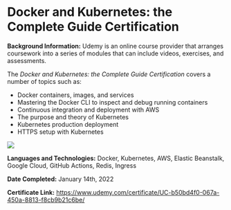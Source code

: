 # Docker and Kubernetes: the Complete Guide Certification

**Background Information:**
Udemy is an online course provider that arranges coursework into a series of modules that can include videos, exercises, and assessments.

The _Docker and Kubernetes: the Complete Guide Certification_ covers a number of topics such as:

- Docker containers, images, and services
- Mastering the Docker CLI to inspect and debug running containers
- Continuous integration and deployment with AWS
- The purpose and theory of Kubernetes
- Kubernetes production deployment
- HTTPS setup with Kubernetes

![](images/Docker-Kubernetes-Complete-Guide.png)

**Languages and Technologies:** Docker, Kubernetes, AWS, Elastic Beanstalk, Google Cloud, GitHub Actions, Redis, Ingress

**Date Completed:** January 14th, 2022

**Certificate Link:** https://www.udemy.com/certificate/UC-b50bd4f0-067a-450a-8813-f8cb9b21c6be/
